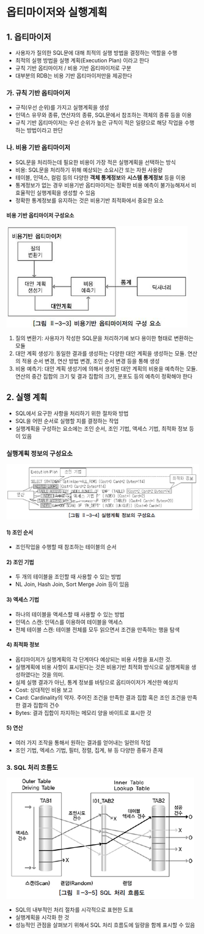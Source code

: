옵티마이저와 실행계획
========

## 1. 옵티마이저

- 사용자가 질의한 SQL문에 대해 최적의 실행 방법을 결정하는 역할을 수행
- 최적의 실행 방법을 실행 계획(Execution Plan) 이라고 한다
- 규칙 기반 옵티마이저 / 비용 기반 옵티마이저로 구분
- 대부분의 RDB는 비용 기반 옵티마이저만을 제공한다

### 가. 규칙 기반 옵티마이저

- 규칙(우선 순위)를 가지고 실행계획을 생성
- 인덱스 유무와 종류, 연산자의 종류, SQL문에서 참조하는 객체의 종류 등을 이용
- 규칙 기반 옵티마이저는 우선 순위가 높은 규칙이 적은 일량으로 해당 작업을 수행하는 방법이라고 판단


### 나. 비용 기반 옵티마이저

- SQL문을 처리하는데 필요한 비용이 가장 적은 실행계획을 선택하는 방식
- 비용: SQL문을 처리하기 위해 예상되는 소요시간 또는 자원 사용량
- 테이블, 인덱스, 컬럼 등의 다양한 **객체 통계정보**와 **시스템 통계정보** 등을 이용
- 통계정보가 없는 경우 비용기반 옵티마이저는 정확한 비용 예측이 불가능해져서 비효율적인 실행계획을 생성할 수 있음
- 정확한 통계정보를 유지하는 것은 비용기반 최적화에서 중요한 요소

#### 비용 기반 옵티마이저 구성요소

![cbo_component](../../img/sql/cbo_component.jpg)

1. 질의 변환기: 사용자가 작성한 SQL문을 처리하기에 보다 용이한 형태로 변환하는 모듈
2. 대안 계획 생성기: 동일한 결과를 생성하는 다양한 대안 계획을 생성하는 모듈. 연산의 적용 순서 변경, 연산 방법 변경, 조인 순서 변경 등을 통해 생성
3. 비용 예측기: 대안 계획 생성기에 의해서 생성된 대안 계획의 비용을 예측하는 모듈. 연산의 중간 집합의 크기 및 결과 집합의 크기, 분포도 등의 예측이 정확해야 한다

## 2. 실행 계획

- SQL에서 요구한 사항을 처리하기 위한 절차와 방법
- SQL을 어떤 순서로 실행할 지를 결정하는 작업
- 실행계획을 구성하는 요소에는 조인 순서, 조인 기법, 액세스 기법, 최적화 정보 등이 있음

### 실행계획 정보의 구성요소

![execution_plan](../../img/sql/execution_plan.jpg)

#### 1) 조인 순서
- 조인작업을 수행할 때 참조하는 테이블의 순서

#### 2) 조인 기법
- 두 개의 테이블을 조인할 때 사용할 수 있는 방법
- NL Join, Hash Join, Sort Merge Join 등이 있음

#### 3) 엑세스 기법
- 하나의 테이블을 액세스할 때 사용할 수 있는 방법
- 인덱스 스캔: 인덱스를 이용하여 테이블을 액세스
- 전체 테이블 스캔: 테이블 전체를 모두 읽으면서 조건을 만족하는 행을 탐색

#### 4) 최적화 정보
- 옵티마이저가 실행계획의 각 단계마다 예상되는 비용 사항을 표시한 것.  
- 실행계획에 비용 사항이 표시된다는 것은 비용기반 최적화 방식으로 실행계획을 생성하였다는 것을 의미.
- 실제 실행 결과가 아닌, 통계 정보를 바탕으로 옵티마이저가 계산한 예상치
- Cost: 상대적인 비용 보고
- Card: Cardinality의 약자. 주어진 조건을 만족한 결과 집합 혹은 조인 조건을 만족한 결과 집합의 건수
- Bytes: 결과 집합이 차지하는 메모리 양을 바이트로 표시한 것

#### 5) 연산
- 여러 가지 조작을 통해서 원하는 결과를 얻어내는 일련의 작업
- 조인 기법, 엑세스 기법, 필터, 정렬, 집계, 뷰 등 다양한 종류가 존재


### 3. SQL 처리 흐름도

![sql_flowchart](../../img/sql/sql_flowchart.jpg)

- SQL의 내부적인 처리 절차를 시각적으로 표현한 도표
- 실행계획을 시각화 한 것
- 성능적인 관점을 살펴보기 위해서 SQL 처리 흐름도에 일량을 함께 표시할 수 있음